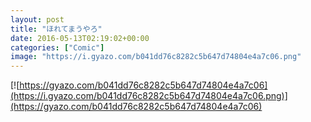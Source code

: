 ```yaml
---
layout: post
title: "ほれてまうやろ"
date: 2016-05-13T02:19:02+00:00
categories: ["Comic"]
image: "https://i.gyazo.com/b041dd76c8282c5b647d74804e4a7c06.png"
---
```


[![https://gyazo.com/b041dd76c8282c5b647d74804e4a7c06](https://i.gyazo.com/b041dd76c8282c5b647d74804e4a7c06.png)](https://gyazo.com/b041dd76c8282c5b647d74804e4a7c06)